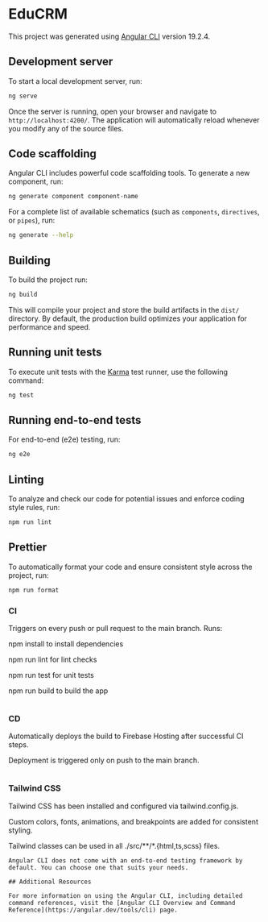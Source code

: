 # EduCRM

This project was generated using [Angular CLI](https://github.com/angular/angular-cli) version 19.2.4.

## Development server

To start a local development server, run:

```bash
ng serve
```

Once the server is running, open your browser and navigate to `http://localhost:4200/`. The application will automatically reload whenever you modify any of the source files.

## Code scaffolding

Angular CLI includes powerful code scaffolding tools. To generate a new component, run:

```bash
ng generate component component-name
```

For a complete list of available schematics (such as `components`, `directives`, or `pipes`), run:

```bash
ng generate --help
```

## Building

To build the project run:

```bash
ng build
```

This will compile your project and store the build artifacts in the `dist/` directory. By default, the production build optimizes your application for performance and speed.

## Running unit tests

To execute unit tests with the [Karma](https://karma-runner.github.io) test runner, use the following command:

```bash
ng test
```

## Running end-to-end tests

For end-to-end (e2e) testing, run:

```bash
ng e2e
```

## Linting

To analyze and check our code for potential issues and enforce coding style rules, run:

```bash
npm run lint

```

## Prettier

To automatically format your code and ensure consistent style across the project, run:

```bash
npm run format

```
### CI
Triggers on every push or pull request to the main branch.
Runs:

npm install to install dependencies

npm run lint for lint checks

npm run test for unit tests

npm run build to build the app

```
```
### CD
Automatically deploys the build to Firebase Hosting after successful CI steps.

Deployment is triggered only on push to the main branch.

```

```
### Tailwind CSS
Tailwind CSS has been installed and configured via tailwind.config.js.

Custom colors, fonts, animations, and breakpoints are added for consistent styling.

Tailwind classes can be used in all ./src/**/*.{html,ts,scss} files.

```
Angular CLI does not come with an end-to-end testing framework by default. You can choose one that suits your needs.

## Additional Resources

For more information on using the Angular CLI, including detailed command references, visit the [Angular CLI Overview and Command Reference](https://angular.dev/tools/cli) page.
